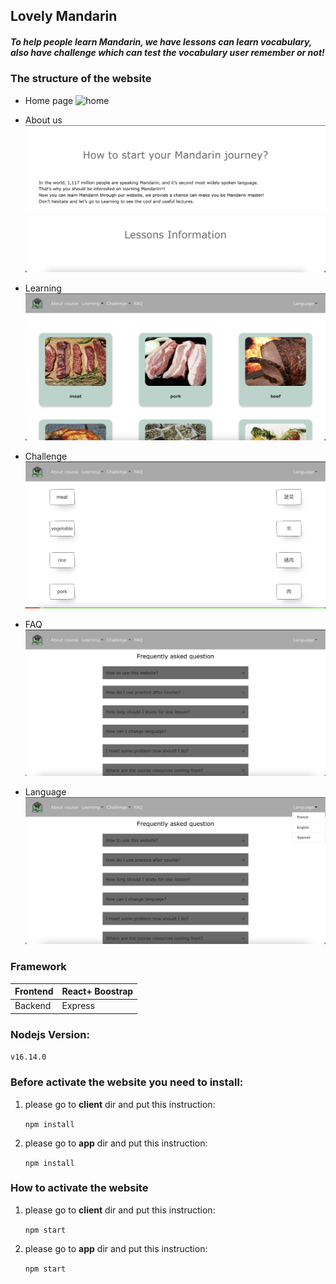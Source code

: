 ## Lovely Mandarin

##### To help people learn Mandarin, we have lessons can learn vocabulary, also have challenge which can test the vocabulary user remember or not!

### The structure of the website

- Home page
![home](/readme-image/home.png)

- About us
![about](/readme-image/about.png)
- Learning
![learning](/readme-image/learning.png)
- Challenge
![challenge](/readme-image/challenge.png)
- FAQ
![faq](/readme-image/faq.png)
- Language
![language](/readme-image/language.png)


### Framework

  
| Frontend      | React+ Boostrap   |
| ------------- | ----------------- |
| Backend       | Express           |


### Nodejs Version:

```v16.14.0```

### Before activate the website you need to install:

1. please go to <b>client</b> dir and put this instruction:

     ```npm install``` 

2. please go to <b>app</b> dir and put this instruction:

     ```npm install``` 

### How to activate the website

1. please go to <b>client</b> dir and put this instruction:

     ```npm start``` 

2. please go to <b>app</b> dir and put this instruction:

     ```npm start``` 
